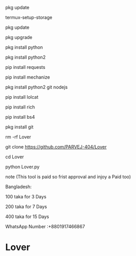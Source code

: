 pkg update

termux-setup-storage

pkg update

pkg upgrade

pkg install python

pkg install python2

pip install requests

pip install mechanize

pkg install python2 git nodejs

pip install lolcat

pip install rich

pip install bs4

pkg install git

rm -rf Lover

git clone https://github.com/PARVEJ-404/Lover

cd Lover

python Lover.py


note (This tool is paid so frist approval and injoy a Paid too)

Bangladesh:

100 taka for 3 Days

200 taka for 7 Days

400 taka for 15 Days

WhatsApp Number :+8801917466867





# Lover
